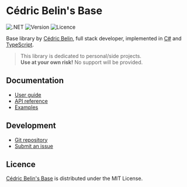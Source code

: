 # Cédric Belin's Base
![.NET](https://badgen.net/static/.net/%3E%3D9.0/green) ![Version](https://badgen.net/nuget/v/Belin.Base) ![Licence](https://badgen.net/static/licence/MIT/blue)

Base library by [Cédric Belin](https://cedric-belin.fr), full stack developer,
implemented in [C#](https://learn.microsoft.com/en-us/dotnet/csharp) and [TypeScript](https://www.typescriptlang.org).

> This library is dedicated to personal/side projects.  
> **Use at your own risk!** No support will be provided.

## Documentation
- [User guide](https://github.com/cedx/base/wiki)
- [API reference](https://cedx.github.io/base)
- [Examples](https://github.com/cedx/base/tree/main/example)

## Development
- [Git repository](https://github.com/cedx/base)
- [Submit an issue](https://github.com/cedx/base/issues)

## Licence
[Cédric Belin's Base](https://github.com/cedx/base) is distributed under the MIT License.
